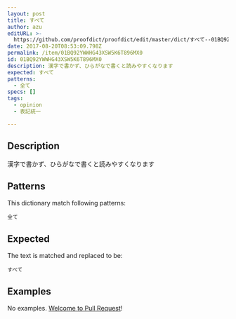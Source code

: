 ```yaml
---
layout: post
title: すべて
author: azu
editURL: >-
  https://github.com/proofdict/proofdict/edit/master/dict/すべて--01BQ92YWWHG43XSW5K6T896MX0.yml
date: 2017-08-20T08:53:09.798Z
permalink: /item/01BQ92YWWHG43XSW5K6T896MX0
id: 01BQ92YWWHG43XSW5K6T896MX0
description: 漢字で書かず、ひらがなで書くと読みやすくなります
expected: すべて
patterns:
  - 全て
specs: []
tags:
  - opinion
  - 表記統一

---
```


## Description

漢字で書かず、ひらがなで書くと読みやすくなります

## Patterns

This dictionary match following patterns:

    全て

## Expected

The text is matched and replaced to be:

    すべて

## Examples

No examples. [Welcome to Pull Request](https://github.com/proofdict/proofdict/edit/master/dict/すべて--01BQ92YWWHG43XSW5K6T896MX0.yml)!

